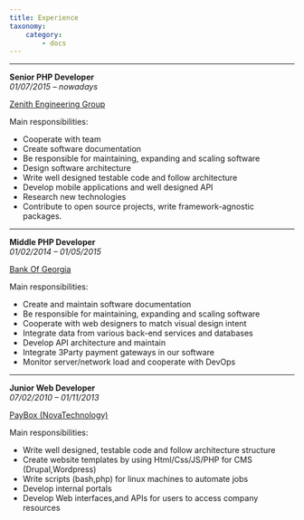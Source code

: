 ```yaml
---
title: Experience
taxonomy:
    category:
        - docs
---
```


___
**Senior PHP Developer**                   
_01/07/2015 – nowadays_

[Zenith Engineering Group](http://zgroup.ge/?target=_blank)

Main responsibilities:

 - Cooperate with team
 - Create software documentation
 - Be responsible for maintaining, expanding and scaling software
 - Design software architecture
 - Write well designed testable code and follow architecture
 - Develop mobile applications and well designed API
 - Research new technologies
 - Contribute to open source projects, write framework-agnostic packages.


___
**Middle PHP Developer**                               
_01/02/2014 – 01/05/2015_

[Bank Of Georgia](http://bankofgeorgia.ge/?target=_blank)

Main responsibilities:

 - Create and maintain software documentation
 - Be responsible for maintaining, expanding and scaling software
 - Cooperate with web designers to match visual design intent
 - Integrate data from various back-end services and databases
 - Develop API architecture and maintain
 - Integrate 3Party payment gateways in our software
 - Monitor server/network load and cooperate with DevOps


---
**Junior Web Developer**                  
_07/02/2010 – 01/11/2013_

[PayBox (NovaTechnology)](https://www.paybox.ge/?target=_blank)

Main responsibilities:

 - Write well designed, testable code and follow architecture structure
 - Create website templates by using Html/Css/JS/PHP for CMS (Drupal,Wordpress)
 - Write scripts (bash,php) for linux machines to automate jobs
 - Develop internal portals
 - Develop Web interfaces,and APIs for users to access company resources
